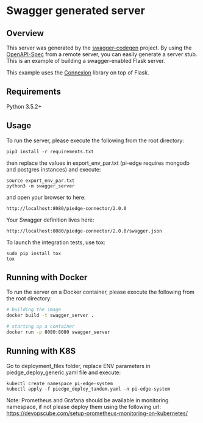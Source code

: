 # Swagger generated server

## Overview
This server was generated by the [swagger-codegen](https://github.com/swagger-api/swagger-codegen) project. By using the
[OpenAPI-Spec](https://github.com/swagger-api/swagger-core/wiki) from a remote server, you can easily generate a server stub.  This
is an example of building a swagger-enabled Flask server.

This example uses the [Connexion](https://github.com/zalando/connexion) library on top of Flask.

## Requirements
Python 3.5.2+

## Usage
To run the server, please execute the following from the root directory:

```
pip3 install -r requirements.txt
```
then replace the values in export_env_par.txt (pi-edge requires mongodb and postgres instances)
and execute:


```
source export_env_par.txt
python3 -m swagger_server
```

and open your browser to here:

```
http://localhost:8080/piedge-connector/2.0.0
```

Your Swagger definition lives here:

```
http://localhost:8080/piedge-connector/2.0.0/swagger.json
```

To launch the integration tests, use tox:
```
sudo pip install tox
tox
```

## Running with Docker

To run the server on a Docker container, please execute the following from the root directory:

```bash
# building the image
docker build -t swagger_server .

# starting up a container
docker run -p 8080:8080 swagger_server
```


## Running with K8S

Go to deployment_files folder, replace ENV parameters in piedge_deploy_generic.yaml file and execute:
```
kubectl create namespace pi-edge-system
kubectl apply -f piedge_deploy_tandem.yaml -n pi-edge-system
```
Note:
Prometheus and Grafana should be available in monitoring namespace, if not please deploy them using the following url:
https://devopscube.com/setup-prometheus-monitoring-on-kubernetes/